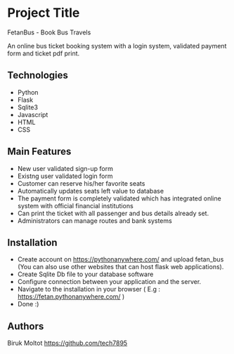 
# Project Title

FetanBus - Book Bus Travels

An online bus ticket booking system with a login system, validated 
payment form and ticket pdf print. 
## Technologies
* Python
* Flask
* Sqlite3
* Javascript
* HTML
* CSS
## Main Features
* New user validated sign-up form
* Existng user validated login form
* Customer can reserve his/her favorite seats
* Automatically updates seats left value to database
* The payment form is completely validated which has integrated online system with official  financial institutions
* Can print the ticket with all passenger and bus details already set.
* Administrators can manage routes and bank systems
## Installation
* Create account on https://pythonanywhere.com/ and upload fetan_bus (You can also use other websites that can host flask web applications).
* Create Sqlite Db file to your database software 
* Configure connection between your application and the server.
* Navigate to the installation in your browser ( E.g : https://fetan.pythonanywhere.com/ )
* Done :)
## Authors
Biruk Moltot
https://github.com/tech7895
